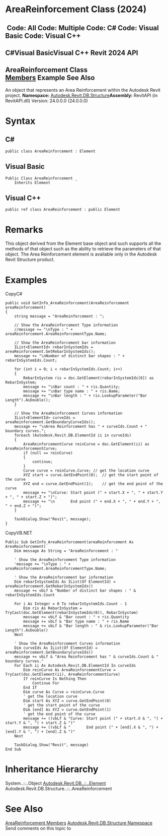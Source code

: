 # AreaReinforcement Class (2024)

﻿
 Code: All Code: Multiple Code: C# Code: Visual Basic Code: Visual C++   
---  
C#Visual BasicVisual C++
Revit 2024 API  
---  
AreaReinforcement Class  
[Members](9df1087e-e276-d4d7-76d6-99a2bb7daad2.md "AreaReinforcement Members") Example See Also  
---  
An object that represents an Area Reinforcement within the Autodesk Revit project. 
**Namespace:** [Autodesk.Revit.DB.Structure](d586b341-f687-9d90-e96d-255806b7d4fc.md "Autodesk.Revit.DB.Structure Namespace")**Assembly:** RevitAPI (in RevitAPI.dll) Version: 24.0.0.0 (24.0.0.0)
# Syntax
C#  
---  
```text
public class AreaReinforcement : Element
```
  
Visual Basic  
---  
```text
Public Class AreaReinforcement _
	Inherits Element
```
  
Visual C++  
---  
```text
public ref class AreaReinforcement : public Element
```
  
# Remarks
This object derived from the Element base object and such supports all the methods of that object such as the ability to retrieve the parameters of that object. The Area Reinforcement element is available only in the Autodesk Revit Structure product. 
# Examples
CopyC#
```text
public void GetInfo_AreaReinforcement(AreaReinforcement areaReinforcement)
{
    string message = "AreaReinforcement : ";

    // Show the AreaReinforcement Type information
    //message += "\nType : " + areaReinforcement.AreaReinforcementType.Name;

    // Show the AreaReinforcement bar information
    IList<ElementId> rebarInSystemIds = areaReinforcement.GetRebarInSystemIds();
    message += "\nNumber of distinct bar shapes : " + rebarInSystemIds.Count;

    for (int i = 0; i < rebarInSystemIds.Count; i++)
    {
        RebarInSystem ris = doc.GetElement(rebarInSystemIds[0]) as RebarInSystem;
        message += "\nBar count : " + ris.Quantity;
        message += "\nBar type name : " + ris.Name;
        message += "\nBar length : " + ris.LookupParameter("Bar Length").AsDouble();
    }

    // Show the AreaReinforcement Curves information
    IList<ElementId> curveIds = areaReinforcement.GetBoundaryCurveIds();
    message += "\nArea Reinforcement has " + curveIds.Count + " boundary curves.";
    foreach (Autodesk.Revit.DB.ElementId ii in curveIds)
    {
        AreaReinforcementCurve reinCurve = doc.GetElement(ii) as AreaReinforcementCurve;
        if (null == reinCurve)
        {
            continue;
        }
        Curve curve = reinCurve.Curve; // get the location curve
        XYZ start = curve.GetEndPoint(0);  // get the start point of the curve
        XYZ end = curve.GetEndPoint(1);    // get the end point of the curve
        message += "\nCurve: Start point (" + start.X + ", " + start.Y + ", " + start.Z + ")";
        message += "\n       End point (" + end.X + ", " + end.Y + ", " + end.Z + ")";
    }

    TaskDialog.Show("Revit", message);
}
```

CopyVB.NET
```text
Public Sub GetInfo_AreaReinforcement(areaReinforcement As AreaReinforcement)
    Dim message As String = "AreaReinforcement : "

    ' Show the AreaReinforcement Type information
    'message += "\nType : " + areaReinforcement.AreaReinforcementType.Name;

    ' Show the AreaReinforcement bar information
    Dim rebarInSystemIds As IList(Of ElementId) = areaReinforcement.GetRebarInSystemIds()
    message += vbLf & "Number of distinct bar shapes : " & rebarInSystemIds.Count

    For i As Integer = 0 To rebarInSystemIds.Count - 1
        Dim ris As RebarInSystem = TryCast(doc.GetElement(rebarInSystemIds(0)), RebarInSystem)
        message += vbLf & "Bar count : " + ris.Quantity
        message += vbLf & "Bar type name : " + ris.Name
        message += vbLf & "Bar length : " & ris.LookupParameter("Bar Length").AsDouble()
    Next

    ' Show the AreaReinforcement Curves information
    Dim curveIds As IList(Of ElementId) = areaReinforcement.GetBoundaryCurveIds()
    message += vbLf & "Area Reinforcement has " & curveIds.Count & " boundary curves."
    For Each ii As Autodesk.Revit.DB.ElementId In curveIds
        Dim reinCurve As AreaReinforcementCurve = TryCast(doc.GetElement(ii), AreaReinforcementCurve)
        If reinCurve Is Nothing Then
            Continue For
        End If
        Dim curve As Curve = reinCurve.Curve
        ' get the location curve
        Dim start As XYZ = curve.GetEndPoint(0)
        ' get the start point of the curve
        Dim [end] As XYZ = curve.GetEndPoint(1)
        ' get the end point of the curve
        message += ((vbLf & "Curve: Start point (" + start.X & ", ") + start.Y & ", ") + start.Z & ")"
        message += ((vbLf & "       End point (" + [end].X & ", ") + [end].Y & ", ") + [end].Z & ")"
    Next

    TaskDialog.Show("Revit", message)
End Sub
```

# Inheritance Hierarchy
System..::..Object [Autodesk.Revit.DB..::..Element](eb16114f-69ea-f4de-0d0d-f7388b105a16.md "Element Class") Autodesk.Revit.DB.Structure..::..AreaReinforcement
# See Also
[AreaReinforcement Members](9df1087e-e276-d4d7-76d6-99a2bb7daad2.md "AreaReinforcement Members")
[Autodesk.Revit.DB.Structure Namespace](d586b341-f687-9d90-e96d-255806b7d4fc.md "Autodesk.Revit.DB.Structure Namespace")
Send comments on this topic to 